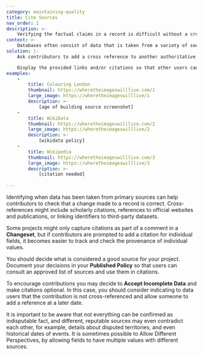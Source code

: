 ```yaml
---
category: maintaining-quality
title: Cite Sources
nav_order: 1
description: >-
    Verifying the factual claims in a record is difficult without a cross reference to a primary source.
context: >-
    Databases often consist of data that is taken from a variety of sources. For example a directory of companies might include company identifiers and codes that are taken from other datasets. Or the name of the CEO might be taken from a company website.
solution: |-
    Ask contributors to add a cross reference to another authoritative dataset or public body of work to **Submit Evidence** to support their contribution. 

    Display the provided links and/or citations so that other users can verify the data.
examples:
    -
        title: Colouring London
        thumbnail: https://wheretheimageswilllive.com/1
        large_image: https://wheretheimageswilllive/1
        description: >-
            [age of building source screenshot]
    -
        title: WikiData
        thumbnail: https://wheretheimageswilllive.com/2
        large_image: https://wheretheimageswilllive/2
        description: >-
            [wikidata policy]
    -
        title: Wikipedia
        thumbnail: https://wheretheimageswilllive.com/3
        large_image: https://wheretheimageswilllive/3
        description: >-
            [citation needed]
    
---
```


Identifying when data has been taken from primary sources can help contributors to check that a change made to a record is correct. Cross-references might include scholarly citations, references to official websites and publications, or linking identifiers to third-party datasets.

Some projects might only capture citations as part of a comment in a **Changeset**, but if contributors are prompted to add a citation for individual fields, it becomes easier to track and check the provenance of individual values.

You should decide what is considered a good source for your project. Document your decisions in your **Published Policy** so that users can consult an approved list of sources and use them in citations.

To encourage contributions you may decide to **Accept Incomplete Data** and make citations optional. In this case, you should consider indicating to data users that the contribution is not cross-referenced and allow someone to add a reference at a later date.

It is important to be aware that not everything can be confirmed as indisputable fact, and different, reputable sources may even contradict each other, for example, details about disputed territories, and even historical dates of events. It is sometimes possible to Allow Different Perspectives, by allowing fields to have multiple values with different sources.
